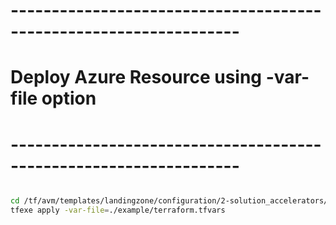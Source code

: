 # ------------------------------------------------------------------
# Deploy Azure Resource using -var-file option
# ------------------------------------------------------------------

```bash

cd /tf/avm/templates/landingzone/configuration/2-solution_accelerators/hub_internet_egress/firewall_egress
tfexe apply -var-file=./example/terraform.tfvars

```